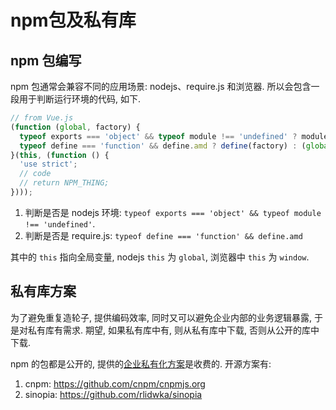 # npm包及私有库

## npm 包编写

npm 包通常会兼容不同的应用场景: nodejs、require.js 和浏览器. 所以会包含一段用于判断运行环境的代码, 如下.

```javascript
// from Vue.js
(function (global, factory) {
  typeof exports === 'object' && typeof module !== 'undefined' ? module.exports = factory() :
  typeof define === 'function' && define.amd ? define(factory) : (global.NPM_THING = factory());
}(this, (function () {
  'use strict';
  // code
  // return NPM_THING;
})));
```

1. 判断是否是 nodejs 环境: `typeof exports === 'object' && typeof module !== 'undefined'`.
2. 判断是否是 require.js: `typeof define === 'function' && define.amd`

其中的 `this` 指向全局变量, nodejs `this` 为 `global`, 浏览器中 `this` 为 `window`.



## 私有库方案

为了避免重复造轮子, 提供编码效率, 同时又可以避免企业内部的业务逻辑暴露, 于是对私有库有需求. 期望, 如果私有库中有, 则从私有库中下载, 否则从公开的库中下载.

npm 的包都是公开的, 提供的[企业私有化方案](https://www.npmjs.com/enterprise)是收费的. 开源方案有:

1. cnpm: <https://github.com/cnpm/cnpmjs.org>
2. sinopia: <https://github.com/rlidwka/sinopia>
